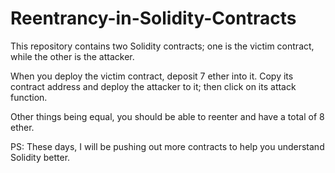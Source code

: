 # Reentrancy-in-Solidity-Contracts

This repository contains two Solidity contracts; one is the victim contract, while the other is the attacker.

When you deploy the victim contract, deposit 7 ether into it. Copy its contract address and deploy the attacker to it; then click on its attack function.

Other things being equal, you should be able to reenter and have a total of 8 ether.

PS: These days, I will be pushing out more contracts to help you understand Solidity better.
